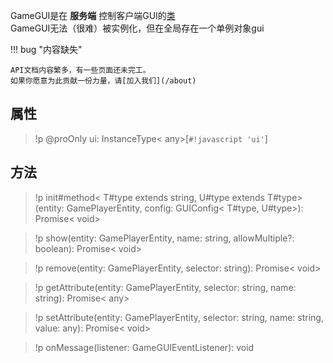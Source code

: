 <docs-def>GameGUI</docs-def>是在 **服务端** 控制客户端GUI的[类](class)  
<docs-def>GameGUI</docs-def>无法（很难）被实例化，但在全局存在一个单例对象<docs-def>gui</docs-def>

!!! bug "内容缺失"

    API文档内容繁多，有一些页面还未完工。  
    如果你愿意为此贡献一份力量，请[加入我们](/about)

## 属性
> !p @proOnly ui: InstanceType< any>[`#!javascript 'ui'`]

## 方法
> !p init#method< T#type extends string, U#type extends T#type>(entity: GamePlayerEntity, config: GUIConfig< T#type, U#type>): Promise< void>

> !p show(entity: GamePlayerEntity, name: string, allowMultiple?: boolean): Promise< void>

> !p remove(entity: GamePlayerEntity, selector: string): Promise< void>

> !p getAttribute(entity: GamePlayerEntity, selector: string, name: string): Promise< any>

> !p setAttribute(entity: GamePlayerEntity, selector: string, name: string, value: any): Promise< void>

> !p onMessage(listener: GameGUIEventListener): void
